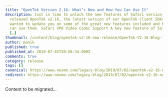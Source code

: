 ```yaml
---
title: "OpenTok Version 2.16: What’s New and How You Can Use It"
description: Just in time to unlock the new features of Safari version 12.1, we
  released OpenTok v2.16, the latest version of our OpenTok Client SDKs. We
  wanted to update you on some of the great new features included and how you
  can use them. Safari VP8 Video Codec Support A key new feature of Safari v12.1
  […]
thumbnail: /content/blog/opentok-v2-16-new-release/OpenTok-V2.16-Blog-1.png
author: manik
published: true
published_at: 2019-07-02T20:58:34.000Z
comments: true
category: release
tags: []
canonical: https://www.nexmo.com/legacy-blog/2019/07/02/opentok-v2-16-new-release
redirect: https://www.nexmo.com/legacy-blog/2019/07/02/opentok-v2-16-new-release
---
```


Content to be migrated...
